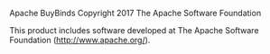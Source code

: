Apache BuyBinds
Copyright 2017 The Apache Software Foundation

This product includes software developed at
The Apache Software Foundation (http://www.apache.org/).